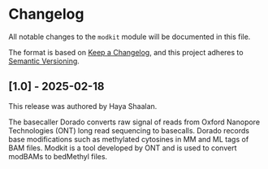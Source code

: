 # Changelog

All notable changes to the `modkit` module will be documented in this file.

The format is based on [Keep a Changelog](https://keepachangelog.com/en/1.0.0/),
and this project adheres to [Semantic Versioning](https://semver.org/spec/v2.0.0.html).

## [1.0] - 2025-02-18

This release was authored by Haya Shaalan.

The basecaller Dorado converts raw signal of reads from Oxford Nanopore Technologies (ONT) long read sequencing to basecalls. Dorado records base modifications such as methylated cytosines in MM and ML tags of BAM files. Modkit is a tool developed by ONT and is used to convert modBAMs to bedMethyl files.



